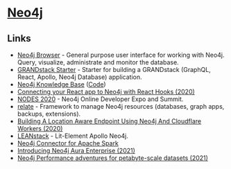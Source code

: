 # [Neo4j](https://neo4j.com/)

## Links

- [Neo4j Browser](https://github.com/neo4j/neo4j-browser) - General purpose user interface for working with Neo4j. Query, visualize, administrate and monitor the database.
- [GRANDstack Starter](https://github.com/grand-stack/grand-stack-starter) - Starter for building a GRANDstack (GraphQL, React, Apollo, Neo4j Database) application.
- [Neo4j Knowledge Base](https://neo4j.com/developer/kb/) ([Code](https://github.com/neo4j-documentation/knowledge-base))
- [Connecting your React app to Neo4j with React Hooks (2020)](https://medium.com/neo4j/connecting-to-react-app-to-neo4j-148881d838b8)
- [NODES 2020](https://neo4j.com/nodes-2020/) - Neo4j Online Developer Expo and Summit.
- [relate](https://github.com/neo4j-devtools/relate) - Framework to manage Neo4j resources (databases, graph apps, backups, extensions).
- [Building A Location Aware Endpoint Using Neo4j And Cloudflare Workers (2020)](https://lyonwj.com/blog/neo4j-http-api-edge-workers)
- [LEANstack](https://github.com/michaeldgraham/lean-stack) - Lit-Element Apollo Neo4j.
- [Neo4j Connector for Apache Spark](https://github.com/neo4j-contrib/neo4j-spark-connector)
- [Introducing Neo4j Aura Enterprise (2021)](https://neo4j.com/blog/neo4j-aura-enterprise-ga-release/)
- [Neo4j Performance adventures for petabyte-scale datasets (2021)](https://unhexium.net/research/neo4j-performance-adventures-for-petabyte-scale-datasets/)
